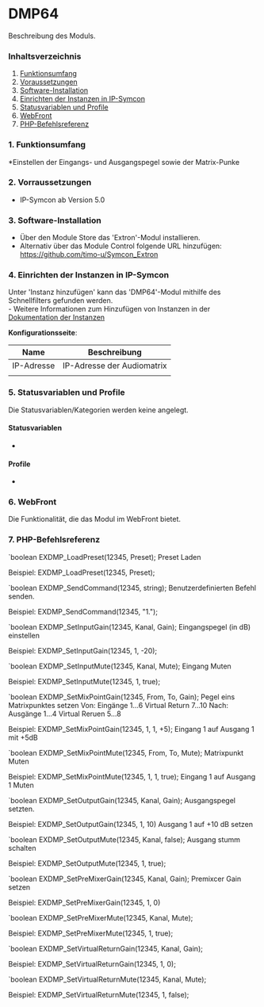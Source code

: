 # DMP64
Beschreibung des Moduls.

### Inhaltsverzeichnis

1. [Funktionsumfang](#1-funktionsumfang)
2. [Voraussetzungen](#2-voraussetzungen)
3. [Software-Installation](#3-software-installation)
4. [Einrichten der Instanzen in IP-Symcon](#4-einrichten-der-instanzen-in-ip-symcon)
5. [Statusvariablen und Profile](#5-statusvariablen-und-profile)
6. [WebFront](#6-webfront)
7. [PHP-Befehlsreferenz](#7-php-befehlsreferenz)

### 1. Funktionsumfang

*Einstellen der Eingangs- und Ausgangspegel sowie der Matrix-Punke

### 2. Vorraussetzungen

- IP-Symcon ab Version 5.0

### 3. Software-Installation

* Über den Module Store das 'Extron'-Modul installieren.
* Alternativ über das Module Control folgende URL hinzufügen: https://github.com/timo-u/Symcon_Extron

### 4. Einrichten der Instanzen in IP-Symcon

 Unter 'Instanz hinzufügen' kann das 'DMP64'-Modul mithilfe des Schnellfilters gefunden werden.  
	- Weitere Informationen zum Hinzufügen von Instanzen in der [Dokumentation der Instanzen](https://www.symcon.de/service/dokumentation/konzepte/instanzen/#Instanz_hinzufügen)

__Konfigurationsseite__:

Name     | Beschreibung
-------- | ------------------
IP-Adresse| IP-Adresse der Audiomatrix
         |

### 5. Statusvariablen und Profile

Die Statusvariablen/Kategorien werden keine angelegt.

#### Statusvariablen
-
#### Profile
-

### 6. WebFront

Die Funktionalität, die das Modul im WebFront bietet.

### 7. PHP-Befehlsreferenz

`boolean EXDMP_LoadPreset(12345, Preset);
Preset Laden

Beispiel:
	EXDMP_LoadPreset(12345, Preset);

`boolean EXDMP_SendCommand(12345, string);
Benutzerdefinierten Befehl senden. 

Beispiel:
	EXDMP_SendCommand(12345, "1.");
	
	
`boolean EXDMP_SetInputGain(12345, Kanal, Gain);
Eingangspegel (in dB) einstellen

Beispiel:
	EXDMP_SetInputGain(12345, 1, -20);

`boolean EXDMP_SetInputMute(12345, Kanal, Mute);
Eingang Muten 

Beispiel:
	EXDMP_SetInputMute(12345, 1, true);

`boolean EXDMP_SetMixPointGain(12345, From, To, Gain);
Pegel eins Matrixpunktes setzen 
Von: 
	Eingänge 1...6
	Virtual Return 7...10
Nach:
	Ausgänge 1...4
	Virtual Reruen 5...8


Beispiel:
	EXDMP_SetMixPointGain(12345, 1, 1, +5);
	Eingang 1 auf Ausgang 1 mit +5dB 

`boolean EXDMP_SetMixPointMute(12345, From, To, Mute);
 Matrixpunkt Muten

Beispiel:
	EXDMP_SetMixPointMute(12345, 1, 1, true);
	Eingang 1 auf Ausgang 1 Muten

`boolean EXDMP_SetOutputGain(12345, Kanal, Gain);
Ausgangspegel setzten. 

Beispiel:
	EXDMP_SetOutputGain(12345, 1, 10)
	Ausgang 1 auf +10 dB setzen 

`boolean EXDMP_SetOutputMute(12345, Kanal, false);
Ausgang stumm schalten

Beispiel:
	EXDMP_SetOutputMute(12345, 1, true);

`boolean EXDMP_SetPreMixerGain(12345, Kanal, Gain);
Premixcer Gain setzen 

Beispiel:
	EXDMP_SetPreMixerGain(12345, 1, 0)

`boolean EXDMP_SetPreMixerMute(12345, Kanal, Mute);


Beispiel:
	EXDMP_SetPreMixerMute(12345, 1, true);

`boolean EXDMP_SetVirtualReturnGain(12345, Kanal, Gain);


Beispiel:
	EXDMP_SetVirtualReturnGain(12345, 1, 0);

`boolean EXDMP_SetVirtualReturnMute(12345, Kanal, Mute);


Beispiel:
	EXDMP_SetVirtualReturnMute(12345, 1, false);






